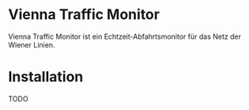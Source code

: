 Vienna Traffic Monitor
======================

Vienna Traffic Monitor ist ein Echtzeit-Abfahrtsmonitor für das Netz der Wiener Linien.


Installation
============

TODO


